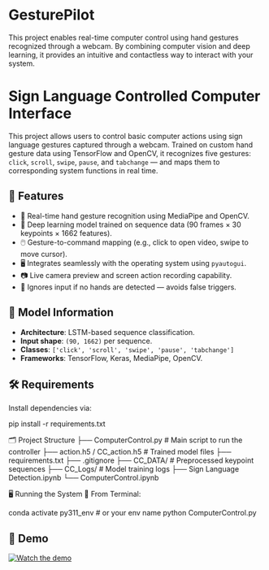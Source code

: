 # GesturePilot
This project enables real-time computer control using hand gestures recognized through a webcam. By combining computer vision and deep learning, it provides an intuitive and contactless way to interact with your system.

# Sign Language Controlled Computer Interface

This project allows users to control basic computer actions using sign language gestures captured through a webcam. Trained on custom hand gesture data using TensorFlow and OpenCV, it recognizes five gestures: `click`, `scroll`, `swipe`, `pause`, and `tabchange` — and maps them to corresponding system functions in real time.

## 🚀 Features

- 🎯 Real-time hand gesture recognition using MediaPipe and OpenCV.
- 🧠 Deep learning model trained on sequence data (90 frames × 30 keypoints × 1662 features).
- 🖱️ Gesture-to-command mapping (e.g., click to open video, swipe to move cursor).
- 🖥️ Integrates seamlessly with the operating system using `pyautogui`.
- 📷 Live camera preview and screen action recording capability.
- 👋 Ignores input if no hands are detected — avoids false triggers.

## 🧠 Model Information

- **Architecture**: LSTM-based sequence classification.
- **Input shape**: `(90, 1662)` per sequence.
- **Classes**: `['click', 'scroll', 'swipe', 'pause', 'tabchange']`
- **Frameworks**: TensorFlow, Keras, MediaPipe, OpenCV.

## 🛠️ Requirements

Install dependencies via:

pip install -r requirements.txt



🗂️ Project Structure
├── ComputerControl.py         # Main script to run the controller
├── action.h5 / CC_action.h5   # Trained model files
├── requirements.txt
├── .gitignore
├── CC_DATA/                   # Preprocessed keypoint sequences
├── CC_Logs/                   # Model training logs
├── Sign Language Detection.ipynb
└── ComputerControl.ipynb



🖥️ Running the System
🔹 From Terminal:

conda activate py311_env  # or your env name
python ComputerControl.py



## 🎥 Demo

[![Watch the demo](https://img.youtube.com/vi/AzIjbG0mR5c/maxresdefault.jpg)](https://youtu.be/AzIjbG0mR5c)

